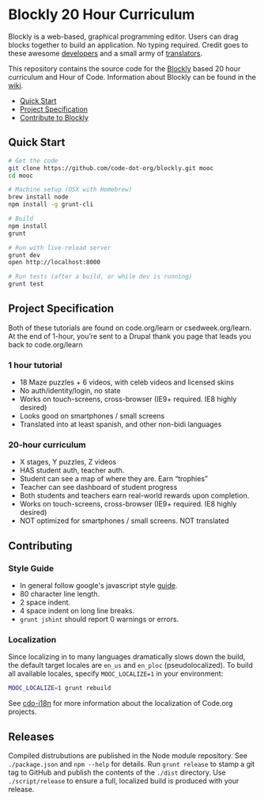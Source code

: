 # Blockly 20 Hour Curriculum

Blockly is a web-based, graphical programming editor. Users can drag blocks
together to build an application. No typing required. Credit goes to these
awesome [developers](https://code.google.com/p/blockly/wiki/Credits#Engineers)
and a small army of
[translators](https://code.google.com/p/blockly/wiki/Credits#Translators).

This repository contains the source code for the
[Blockly](https://code.google.com/p/blockly/) based 20 hour curriculum and Hour
of Code. Information about Blockly can be found in the
[wiki](https://code.google.com/p/blockly/w/list).

- [Quick Start](#quick-start)
- [Project Specification](#project-specification)
- [Contribute to Blockly](#to-contribute)


## Quick Start

```bash
# Get the code
git clone https://github.com/code-dot-org/blockly.git mooc
cd mooc

# Machine setup (OSX with Homebrew)
brew install node
npm install -g grunt-cli

# Build
npm install
grunt

# Run with live-reload server
grunt dev
open http://localhost:8000

# Run tests (after a build, or while dev is running)
grunt test
```

## Project Specification
Both of these tutorials are found on code.org/learn or csedweek.org/learn. At the end of 1-hour, you’re sent to a Drupal thank you page that leads you back to code.org/learn

### 1 hour tutorial
- 18 Maze puzzles + 6 videos, with celeb videos and licensed skins
- No auth/identity/login, no state
- Works on touch-screens, cross-browser (IE9+ required. IE8 highly desired)
- Looks good on smartphones / small screens
- Translated into at least spanish, and other non-bidi languages

### 20-hour curriculum
- X stages, Y puzzles, Z videos
- HAS student auth, teacher auth.
- Student can see a map of where they are. Earn “trophies”
- Teacher can see dashboard of student progress
- Both students and teachers earn real-world rewards upon completion. 
- Works on touch-screens, cross-browser (IE9+ required. IE8 highly desired)
- NOT optimized for smartphones / small screens. NOT translated

## Contributing

### Style Guide
- In general follow google's javascript style [guide](http://google-styleguide.googlecode.com/svn/trunk/javascriptguide.xml).
- 80 character line length.
- 2 space indent.
- 4 space indent on long line breaks.
- `grunt jshint` should report 0 warnings or errors.

### Localization

Since localizing in to many languages dramatically slows down the build, the
default target locales are `en_us` and `en_ploc` (pseudolocalized). To build
all available locales, specify `MOOC_LOCALIZE=1` in your environment:

```bash
MOOC_LOCALIZE=1 grunt rebuild
```

See [cdo-i18n](https://github.com/code-dot-org/cdo-i18n) for more information
about the localization of Code.org projects.

## Releases

Compiled distrubutions are published in the Node module repository. See
`./package.json` and `npm --help` for details. Run `grunt release` to stamp
a git tag to GitHub and publish the contents of the `./dist` directory. Use
`./script/release` to ensure a full, localized build is produced with your
release.
